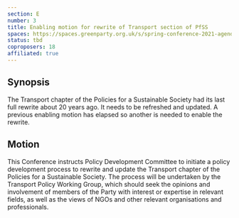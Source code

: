 ```yaml
---
section: E
number: 3
title: Enabling motion for rewrite of Transport section of PfSS
spaces: https://spaces.greenparty.org.uk/s/spring-conference-2021-agenda-forum2/?contentId=78682
status: tbd
coproposers: 18
affiliated: true
---
```

## Synopsis

The Transport chapter of the Policies for a Sustainable Society had its last full rewrite about 20 years ago. It needs to be refreshed and updated. A previous enabling motion has elapsed so another is needed to enable the rewrite.

## Motion

This Conference instructs Policy Development Committee to initiate a policy development process to rewrite and update the Transport chapter of the Policies for a Sustainable Society. The process will be undertaken by the Transport Policy Working Group, which should seek the opinions and involvement of members of the Party with interest or expertise in relevant fields, as well as the views of NGOs and other relevant organisations and professionals.
